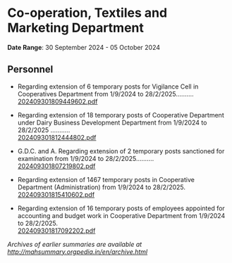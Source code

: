 # Co-operation, Textiles and Marketing Department

**Date Range**: 30 September 2024 - 05 October 2024


## Personnel
- Regarding extension of 6 temporary posts for Vigilance Cell in Cooperatives Department from 1/9/2024 to 28/2/2025..........\
  [202409301809449602.pdf](https://gr.maharashtra.gov.in/Site/Upload/Government%20Resolutions/English/202409301809449602.pdf)

- Regarding extension of 18 temporary posts of Cooperative Department under Dairy Business Development Department from 1/9/2024 to 28/2/2025 ...........\
  [202409301812444802.pdf](https://gr.maharashtra.gov.in/Site/Upload/Government%20Resolutions/English/202409301812444802.pdf)

- G.D.C. and A. Regarding extension of 2 temporary posts sanctioned for examination from 1/9/2024 to 28/2/2025..........\
  [202409301807219802.pdf](https://gr.maharashtra.gov.in/Site/Upload/Government%20Resolutions/English/202409301807219802.pdf)

- Regarding extension of 1467 temporary posts in Cooperative Department (Administration) from 1/9/2024 to 28/2/2025.\
  [202409301815410602.pdf](https://gr.maharashtra.gov.in/Site/Upload/Government%20Resolutions/English/202409301815410602.pdf)

- Regarding extension of 16 temporary posts of employees appointed for accounting and budget work in Cooperative Department from 1/9/2024 to 28/2/2025.\
  [202409301817092202.pdf](https://gr.maharashtra.gov.in/Site/Upload/Government%20Resolutions/English/202409301817092202.pdf)


*Archives of earlier summaries are available at http://mahsummary.orgpedia.in/en/archive.html*